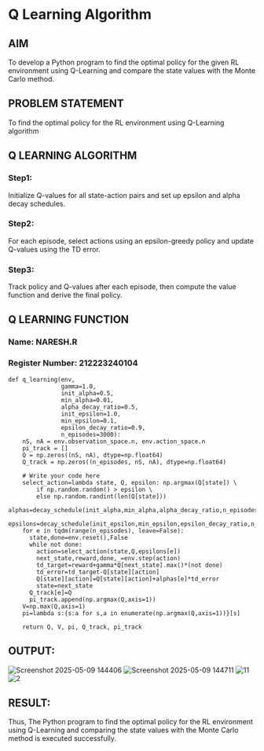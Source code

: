 # Q Learning Algorithm


## AIM
To develop a Python program to find the optimal policy for the given RL environment using Q-Learning and compare the state values with the Monte Carlo method.


## PROBLEM STATEMENT
To find the optimal policy for the RL environment using Q-Learning algorithm 

## Q LEARNING ALGORITHM
### Step1:
Initialize Q-values for all state-action pairs and set up epsilon and alpha decay schedules.

### Step2:
For each episode, select actions using an epsilon-greedy policy and update Q-values using the TD error.

### Step3:
Track policy and Q-values after each episode, then compute the value function and derive the final policy.

## Q LEARNING FUNCTION
### Name: NARESH.R
### Register Number: 212223240104
```
def q_learning(env,
               gamma=1.0,
               init_alpha=0.5,
               min_alpha=0.01,
               alpha_decay_ratio=0.5,
               init_epsilon=1.0,
               min_epsilon=0.1,
               epsilon_decay_ratio=0.9,
               n_episodes=3000):
    nS, nA = env.observation_space.n, env.action_space.n
    pi_track = []
    Q = np.zeros((nS, nA), dtype=np.float64)
    Q_track = np.zeros((n_episodes, nS, nA), dtype=np.float64)

    # Write your code here
    select_action=lambda state, Q, epsilon: np.argmax(Q[state]) \
        if np.random.random() > epsilon \
        else np.random.randint(len(Q[state]))
    alphas=decay_schedule(init_alpha,min_alpha,alpha_decay_ratio,n_episodes)
    epsilons=decay_schedule(init_epsilon,min_epsilon,epsilon_decay_ratio,n_episodes)
    for e in tqdm(range(n_episodes), leave=False):
      state,done=env.reset(),False
      while not done:
        action=select_action(state,Q,epsilons[e])
        next_state,reward,done,_=env.step(action)
        td_target=reward+gamma*Q[next_state].max()*(not done)
        td_error=td_target-Q[state][action]
        Q[state][action]=Q[state][action]+alphas[e]*td_error
        state=next_state
      Q_track[e]=Q
      pi_track.append(np.argmax(Q,axis=1))
    V=np.max(Q,axis=1)
    pi=lambda s:{s:a for s,a in enumerate(np.argmax(Q,axis=1))}[s]

    return Q, V, pi, Q_track, pi_track
```





## OUTPUT:
![Screenshot 2025-05-09 144406](https://github.com/user-attachments/assets/0262dc54-43e5-407f-8d77-8f5451ac6ce4)
![Screenshot 2025-05-09 144711](https://github.com/user-attachments/assets/edf1791f-bf07-42bd-a915-b3d0daf4d273)
![11](https://github.com/user-attachments/assets/5a44ca2a-3b87-4cba-b395-27bae5ea51b2)
![2](https://github.com/user-attachments/assets/12b843bb-c6c1-4f58-8084-c1126bb63db2)




## RESULT:
Thus, The Python program to find the optimal policy for the RL environment using Q-Learning and comparing the state values with the Monte Carlo method is executed successfully.


